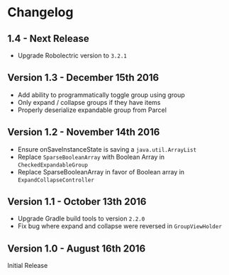# Changelog

## 1.4 - Next Release
- Upgrade Robolectric version to `3.2.1`

## Version 1.3 - December 15th 2016
- Add ability to programmatically toggle group using group
- Only expand / collapse groups if they have items
- Properly deserialize expandable group from Parcel

## Version 1.2 - November 14th 2016
- Ensure onSaveInstanceState is saving a `java.util.ArrayList`
- Replace `SparseBooleanArray` with Boolean Array in `CheckedExpandableGroup`
- Replace SparseBooleanArray in favor of Boolean array in `ExpandCollapseController`


## Version 1.1 - October 13th 2016
- Upgrade Gradle build tools to version `2.2.0`
- Fix bug where expand and collapse were reversed in `GroupViewHolder`

## Version 1.0 - August 16th 2016
Initial Release
